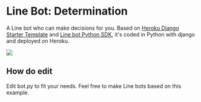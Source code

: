 # Line Bot: Determination
A Line bot who can make decisions for you. Based on [Heroku Django Starter Template](https://github.com/heroku/heroku-django-template) and [Line bot Python SDK](https://github.com/studio3104/line-bot-sdk-python), it's coded in Python with django and deployed on Heroku.

![](https://images.plurk.com/57P0R80aJHbv9GcTjQ14C0.jpg)

## How do edit
Edit bot.py to fit your needs. Feel free to make Line bots based on this example.
